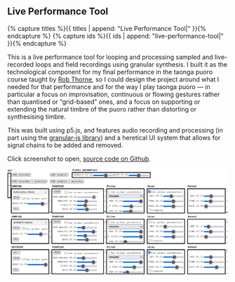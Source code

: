## Live Performance Tool

{% capture titles %}{{ titles | append: "Live Performance Tool|" }}{% endcapture %}
{% capture ids %}{{ ids | append: "live-performance-tool|" }}{% endcapture %}

This is a live performance tool for looping and processing sampled and live-recorded loops and field recordings using granular synthesis. I built it as the technological component for my final performance in the taonga puoro course taught by [Rob Thorne](http://www.robthorne.co.nz/), so I could design the project around what I needed for that performance and for the way I play taonga puoro — in particular a focus on improvisation, continuous or flowing gestures rather than quantised or “grid-based” ones, and a focus on supporting or extending the natural timbre of the puoro rather than distorting or synthesising timbre. 

This was built using p5.js, and features audio recording and processing (in part using the [granular-js library](https://github.com/philippfromme/granular-js)) and a heretical UI system that allows for signal chains to be added and removed.

Click screenshot to open, [source code on Github](https://github.com/crispinha/cmpo-major-project).

[![Screenshot of synthesiser](imgs/385-final.png)](https://editor.p5js.org/crispinha/full/kaFg2uICc)